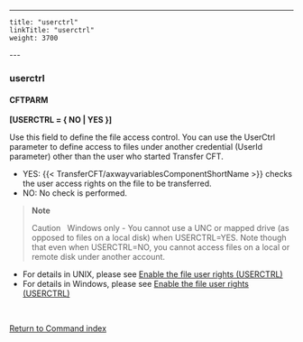 ---
    title: "userctrl"
    linkTitle: "userctrl"
    weight: 3700
---<span id="userctrl"></span>

### userctrl

#### CFTPARM

****[USERCTRL = { NO
&#124; YES }]****

Use this field to define the file access control. You can use the UserCtrl parameter to define access to files under another credential (UserId parameter) other than the user who started Transfer CFT.

- YES:
    {{< TransferCFT/axwayvariablesComponentShortName >}} checks the user access rights on the file to be transferred.
- NO: No check is performed.

> **Note**
>
> Caution  
> Windows only - You cannot use a UNC or mapped drive (as opposed to files on a local disk) when USERCTRL=YES. Note though that even when USERCTRL=NO, you cannot access files on a local or remote disk under another account.

- For details in UNIX, please see [Enable the file user rights (USERCTRL)](../../../../cft_intro_install/unix_install_start_here/run_first_time_ux/run_first_time_ux/t_adding_system_user_unix#Manually)
- For details in Windows, please see [Enable the file user rights (USERCTRL)](../../../../cft_intro_install/windows_install_start_here/windows_install_start_here/running_cft_for_the_first_time_windows/add_system_user_windows#Enable3)

 

[Return to Command index](../../)
